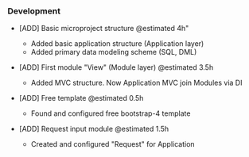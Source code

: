 ### Development
    
* [ADD] Basic microproject structure @estimated 4h"
    - Added basic application structure (Application layer)
    - Added primary data modeling scheme (SQL, DML)
    
* [ADD] First module "View" (Module layer) @estimated 3.5h 
    - Added MVC structure. Now Application MVC join Modules via DI 
    
* [ADD] Free template @estimated 0.5h 
    - Found and configured free bootstrap-4 template    
        
* [ADD] Request input module @estimated 1.5h 
    - Created and configured "Request" for Application   
                